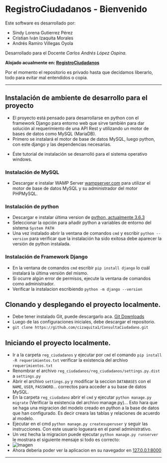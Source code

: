 # RegistroCiudadanos - Bienvenido

Este software es desarrollado por:
- Sindy Lorena Gutierrez Pérez
- Cristian Iván Izaquita Morales
- Andrés Ramiro Villegas Oyola

Desarrollado para el Docente _Carlos Andrés López Ospina._

**Alojado acualmente en: [RegistroCiudadanos](http://ada.resistencia.la:8000)**

Por el momento el repositorio es privado hasta que decidamos liberarlo, todo para evitar mal entendidos o copia.



-------------------------------------
## Instalación de ambiente de desarrollo para el proyecto
- El proyecto está pensado para desarrollarse en python con el framework Django para entorno web que sirve también para dar solución al requerimiento de una API Rest y utilizando un motor de bases de datos como MySQL (MariaDB). 
- Primero se instalará el motor de base de datos MySQL, luego python, con este django y las dependencias necesarias.
* Éste tutorial de instalación se desarrolló para el sistema operativo windows.

### Instalación de MySQL
- Descargar e instalar WAMP Server [wampserver.com](http://www.wampserver.com/en/) para utilizar el motor de base de datos MySQL y su administrador del motor PHPMySQL.

### Instalación de python
- Descargar e instalar última version de [python, actualmente 3.6.3](https://www.python.org/downloads/)
- Seleccionar la opción para añadir python a variables de entorno del sistema `System PATH`
- Una vez instalado abrir la ventana de comandos `cmd` y escribir `python --version` para verificar que la instalación ha sido exitosa debe aparecer la versión de python instalada.

### Instalación de Framework Django
- En la ventana de comandos `cmd` escribir `pip install django` lo cuál instalará la última versión del mismo.
- Si ocurre algún error de permisos, ejecute la ventana de comandos como administrador.
- Verificar la instalacion escribiendo `python -m django --version`


## Clonando y desplegando el proyecto localmente.
- Debe tener instalado Git, puede descargarlo aca. [Git Downloads](https://git-scm.com/downloads)
- Luego de las configuraciones iniciales, debe descargar el repositorio.
- `git clone https://github.com/cizaquita1/ConsultaCiudadano.git`

## Iniciando el proyecto localmente.
- Ir a la carpeta `reg_ciudadanos` y ejecutar por `cmd` el comando `pip install -R requerimientos.txt` verificar la existencia del archivo `requerimientos.txt`
- Renombrar el archivo `reg_ciudadanos/reg_ciudadanos/settings.py.dist` a `settings.py`
- Abrir el archivo `settings.py` y modificar la seccion `DATABASES` con el `NAME`, `USER`, `PASSWORD`... correctos para acceder a su base de datos MySQL.
- En la carpeta `reg_ciudadano` abrir el `cmd` y ejecutar `python manage.py migrate` (Verificar la existencia del archivo manage.py)... Esto hara que se haga una migracion del modelo creado en python a la base de datos que han configurado. Es decir creara las tablas y relaciones de acuerdo al modelo.
- Ejecutar en el cmd `python manage.py createsuperuser` y seguir las instrucciones. Con este usuario logueara en el panel administrativo.
- Un vez hecha la migracion puede ejecutar `python manage.py runserver` le mostrara el siguiente mensaje si todo es correcto:
- ![Imagen](https://i.imgur.com/rc4RGR4.png) 
- Ahora deberia poder ver la aplicacion en su navegador en [127.0.0.1:8000](http://127.0.0.1:8000)


--------------------------------------------------------------------
